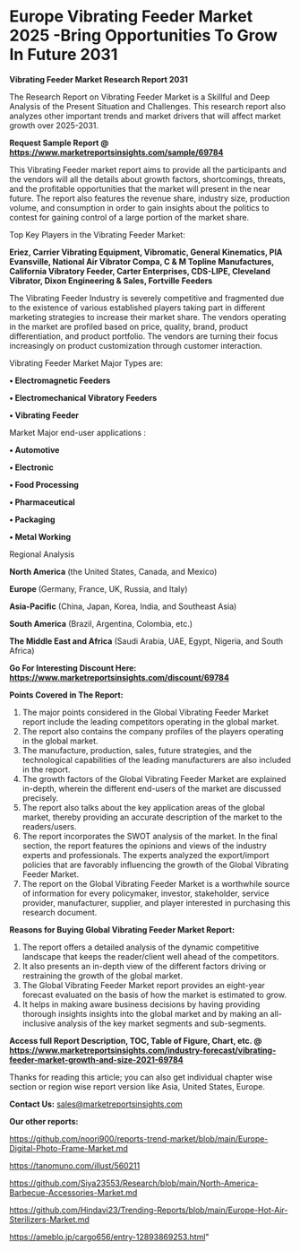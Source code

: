 # Europe Vibrating Feeder Market 2025 -Bring Opportunities To Grow In Future 2031

<strong>Vibrating Feeder Market Research Report 2031</strong>

The Research Report on Vibrating Feeder Market is a Skillful and Deep Analysis of the Present Situation and Challenges. This research report also analyzes other important trends and market drivers that will affect market growth over 2025-2031.

<strong>Request Sample Report @ <a href=https://www.marketreportsinsights.com/sample/69784>https://www.marketreportsinsights.com/sample/69784</a></strong>

This Vibrating Feeder market report aims to provide all the participants and the vendors will all the details about growth factors, shortcomings, threats, and the profitable opportunities that the market will present in the near future. The report also features the revenue share, industry size, production volume, and consumption in order to gain insights about the politics to contest for gaining control of a large portion of the market share.

Top Key Players in the Vibrating Feeder Market:

<strong>Eriez, Carrier Vibrating Equipment, Vibromatic, General Kinematics, PIA Evansville, National Air Vibrator Compa, C & M Topline Manufactures, California Vibratory Feeder, Carter Enterprises, CDS-LIPE, Cleveland Vibrator, Dixon Engineering & Sales, Fortville Feeders</strong>

The Vibrating Feeder Industry is severely competitive and fragmented due to the existence of various established players taking part in different marketing strategies to increase their market share. The vendors operating in the market are profiled based on price, quality, brand, product differentiation, and product portfolio. The vendors are turning their focus increasingly on product customization through customer interaction.

Vibrating Feeder Market Major Types are:

<strong>• Electromagnetic Feeders

• Electromechanical Vibratory Feeders

• Vibrating Feeder</strong>

Market Major end-user applications :

<strong>• Automotive

• Electronic

• Food Processing

• Pharmaceutical

• Packaging

• Metal Working</strong>

Regional Analysis

</u><strong><b>North America</b></strong> (the United States, Canada, and Mexico)

<strong><b>Europe </b></strong>(Germany, France, UK, Russia, and Italy)

<strong><b>Asia-Pacific</b></strong> (China, Japan, Korea, India, and Southeast Asia)

<strong><b>South America</b></strong> (Brazil, Argentina, Colombia, etc.)

<strong><b>The Middle East and Africa</b></strong> (Saudi Arabia, UAE, Egypt, Nigeria, and South Africa)

<strong>Go For Interesting Discount Here: <a href=https://www.marketreportsinsights.com/discount/69784>https://www.marketreportsinsights.com/discount/69784</a></strong>

<strong>Points Covered in The Report:</strong>
<ol>
  <li>The major points considered in the Global Vibrating Feeder Market report include the leading competitors operating in the global market.</li>
  <li>The report also contains the company profiles of the players operating in the global market.</li>
  <li>The manufacture, production, sales, future strategies, and the technological capabilities of the leading manufacturers are also included in the report.</li>
  <li>The growth factors of the Global Vibrating Feeder Market are explained in-depth, wherein the different end-users of the market are discussed precisely.</li>
  <li>The report also talks about the key application areas of the global market, thereby providing an accurate description of the market to the readers/users.</li>
  <li>The report incorporates the SWOT analysis of the market. In the final section, the report features the opinions and views of the industry experts and professionals. The experts analyzed the export/import policies that are favorably influencing the growth of the Global Vibrating Feeder Market.</li>
  <li>The report on the Global Vibrating Feeder Market is a worthwhile source of information for every policymaker, investor, stakeholder, service provider, manufacturer, supplier, and player interested in purchasing this research document.</li>
</ol>
<strong>Reasons for Buying Global Vibrating Feeder Market Report:</strong>

<ol>
  <li>The report offers a detailed analysis of the dynamic competitive landscape that keeps the reader/client well ahead of the competitors.</li>
  <li>It also presents an in-depth view of the different factors driving or restraining the growth of the global market.</li>
  <li>The Global Vibrating Feeder Market report provides an eight-year forecast evaluated on the basis of how the market is estimated to grow.</li>
  <li>It helps in making aware business decisions by having providing thorough insights insights into the global market and by making an all-inclusive analysis of the key market segments and sub-segments.</li>
</ol>
<strong>Access full Report Description, TOC, Table of Figure, Chart, etc. @ <a href=https://www.marketreportsinsights.com/industry-forecast/vibrating-feeder-market-growth-and-size-2021-69784>https://www.marketreportsinsights.com/industry-forecast/vibrating-feeder-market-growth-and-size-2021-69784</a></strong>


Thanks for reading this article; you can also get individual chapter wise section or region wise report version like Asia, United States, Europe.

<strong>Contact Us:</strong>
sales@marketreportsinsights.com

<strong>Our other reports:</strong>

<a href=https://github.com/noori900/reports-trend-market/blob/main/Europe-Digital-Photo-Frame-Market.md>https://github.com/noori900/reports-trend-market/blob/main/Europe-Digital-Photo-Frame-Market.md</a>

<a href=https://tanomuno.com/illust/560211>https://tanomuno.com/illust/560211</a>

<a href=https://github.com/Siya23553/Research/blob/main/North-America-Barbecue-Accessories-Market.md>https://github.com/Siya23553/Research/blob/main/North-America-Barbecue-Accessories-Market.md</a>

<a href=https://github.com/Hindavi23/Trending-Reports/blob/main/Europe-Hot-Air-Sterilizers-Market.md>https://github.com/Hindavi23/Trending-Reports/blob/main/Europe-Hot-Air-Sterilizers-Market.md</a>

<a href=https://ameblo.jp/cargo656/entry-12893869253.html>https://ameblo.jp/cargo656/entry-12893869253.html</a>"
